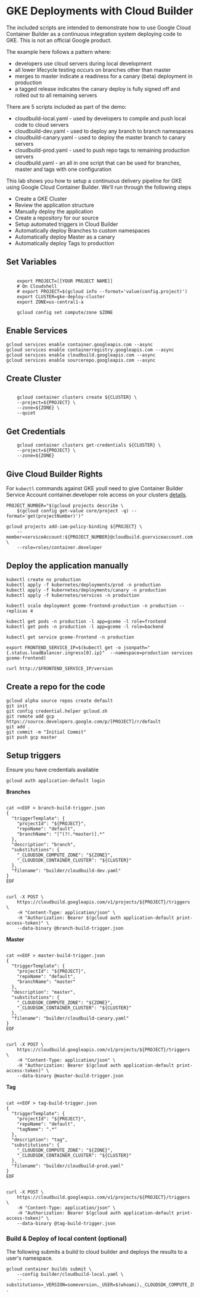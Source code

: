 # GKE Deployments with Cloud Builder

The included scripts are intended to demonstrate how to use Google Cloud Container Builder as a continuous integration system deploying code to GKE. This is not an official Google product. 

The example here follows a pattern where:
- developers use cloud servers during local development
- all lower lifecycle testing occurs on branches other than master
- merges to master indicate a readiness for a canary (beta) deployment in production
- a tagged release indicates the canary deploy is fully signed off and rolled out to all remaining servers


There are 5 scripts included as part of the demo:
- cloudbuild-local.yaml - used by developers to compile and push local code to cloud servers
- cloudbuild-dev.yaml - used to deploy any branch to branch namespaces
- cloudbuild-canary.yaml - used to deploy the master branch to canary servers
- cloudbuild-prod.yaml - used to push repo tags to remaining production servers
- cloudbuild.yaml - an all in one script that can be used for branches, master and tags with one configuration


This lab shows you how to setup a continuous delivery pipeline for GKE using Google Cloud Container Builder. We’ll run through the following steps

- Create a GKE Cluster
- Review the application structure
- Manually deploy the application
- Create a repository for our source
- Setup automated triggers in Cloud Builder
- Automatically deploy Branches to custom namespaces
- Automatically deploy Master as a canary
- Automatically deploy Tags to production





## Set Variables

```
 
    export PROJECT=[[YOUR PROJECT NAME]]
    # On Cloudshell
    # export PROJECT=$(gcloud info --format='value(config.project)')
    export CLUSTER=gke-deploy-cluster
    export ZONE=us-central1-a

    gcloud config set compute/zone $ZONE

```
## Enable Services
```
gcloud services enable container.googleapis.com --async
gcloud services enable containerregistry.googleapis.com --async
gcloud services enable cloudbuild.googleapis.com --async
gcloud services enable sourcerepo.googleapis.com --async
```
## Create Cluster

```

    gcloud container clusters create ${CLUSTER} \
    --project=${PROJECT} \
    --zone=${ZONE} \
    --quiet

```


## Get Credentials

```
    gcloud container clusters get-credentials ${CLUSTER} \
    --project=${PROJECT} \
    --zone=${ZONE}
```

## Give Cloud Builder Rights

For `kubectl` commands against GKE youll need to give Container Builder Service Account container.developer role access on your clusters [details](https://github.com/GoogleCloudPlatform/cloud-builders/tree/master/kubectl).

```
PROJECT_NUMBER="$(gcloud projects describe \
    $(gcloud config get-value core/project -q) --format='get(projectNumber)')"

gcloud projects add-iam-policy-binding ${PROJECT} \
    --member=serviceAccount:${PROJECT_NUMBER}@cloudbuild.gserviceaccount.com \
    --role=roles/container.developer

```

## Deploy the application manually

```
kubectl create ns production
kubectl apply -f kubernetes/deployments/prod -n production
kubectl apply -f kubernetes/deployments/canary -n production
kubectl apply -f kubernetes/services -n production

kubectl scale deployment gceme-frontend-production -n production --replicas 4

kubectl get pods -n production -l app=gceme -l role=frontend
kubectl get pods -n production -l app=gceme -l role=backend

kubectl get service gceme-frontend -n production

export FRONTEND_SERVICE_IP=$(kubectl get -o jsonpath="{.status.loadBalancer.ingress[0].ip}"  --namespace=production services gceme-frontend)

curl http://$FRONTEND_SERVICE_IP/version

```


## Create a repo for the code

```
gcloud alpha source repos create default
git init
git config credential.helper gcloud.sh
git remote add gcp https://source.developers.google.com/p/[PROJECT]/r/default
git add .
git commit -m "Initial Commit"
git push gcp master

```

## Setup triggers
Ensure you have credentials available
```
gcloud auth application-default login

```
**Branches**
```

cat <<EOF > branch-build-trigger.json
{
  "triggerTemplate": {
    "projectId": "${PROJECT}",
    "repoName": "default",
    "branchName": "[^(?!.*master)].*"
  },
  "description": "branch",
  "substitutions": {
    "_CLOUDSDK_COMPUTE_ZONE": "${ZONE}",
    "_CLOUDSDK_CONTAINER_CLUSTER": "${CLUSTER}"
  },
  "filename": "builder/cloudbuild-dev.yaml"
}
EOF


curl -X POST \
    https://cloudbuild.googleapis.com/v1/projects/${PROJECT}/triggers \
    -H "Content-Type: application/json" \
    -H "Authorization: Bearer $(gcloud auth application-default print-access-token)" \
    --data-binary @branch-build-trigger.json
```

**Master**
```

cat <<EOF > master-build-trigger.json
{
  "triggerTemplate": {
    "projectId": "${PROJECT}",
    "repoName": "default",
    "branchName": "master"
  },
  "description": "master",
  "substitutions": {
    "_CLOUDSDK_COMPUTE_ZONE": "${ZONE}",
    "_CLOUDSDK_CONTAINER_CLUSTER": "${CLUSTER}"
  },
  "filename": "builder/cloudbuild-canary.yaml"
}
EOF


curl -X POST \
    https://cloudbuild.googleapis.com/v1/projects/${PROJECT}/triggers \
    -H "Content-Type: application/json" \
    -H "Authorization: Bearer $(gcloud auth application-default print-access-token)" \
    --data-binary @master-build-trigger.json
```

**Tag**
```

cat <<EOF > tag-build-trigger.json
{
  "triggerTemplate": {
    "projectId": "${PROJECT}",
    "repoName": "default",
    "tagName": ".*"
  },
  "description": "tag",
  "substitutions": {
    "_CLOUDSDK_COMPUTE_ZONE": "${ZONE}",
    "_CLOUDSDK_CONTAINER_CLUSTER": "${CLUSTER}"
  },
  "filename": "builder/cloudbuild-prod.yaml"
}
EOF


curl -X POST \
    https://cloudbuild.googleapis.com/v1/projects/${PROJECT}/triggers \
    -H "Content-Type: application/json" \
    -H "Authorization: Bearer $(gcloud auth application-default print-access-token)" \
    --data-binary @tag-build-trigger.json
```





### Build & Deploy of local content (optional)

The following submits a build to cloud builder and deploys the results to a user's namespace.

```
gcloud container builds submit \
    --config builder/cloudbuild-local.yaml \
    --substitutions=_VERSION=someversion,_USER=$(whoami),_CLOUDSDK_COMPUTE_ZONE=${ZONE},_CLOUDSDK_CONTAINER_CLUSTER=${CLUSTER} .


```

